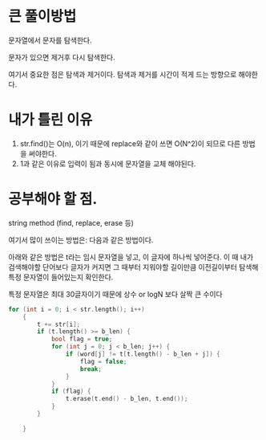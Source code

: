 # 큰 풀이방법

문자열에서 문자를 탐색한다.

문자가 있으면 제거후 다시 탐색한다.

여기서 중요한 점은 탐색과 제거이다. 탐색과 제거를 시간이 적게 드는 방향으로 해야한다.

# 내가 틀린 이유

1. str.find()는 O(n), 이기 때문에 replace와 같이 쓰면 O(N^2)이 되므로 다른 방법을 써야한다.
2. 1과 같은 이유로 입력이 됨과 동시에 문자열을 교체 해야된다.

# 공부해야 할 점.

string method (find, replace, erase  등)

여기서 많이 쓰이는 방법은: 다음과 같은 방법이다.

아래와 같은 방법은 t라는 임시 문자열을 넣고, 이 글자에 하나씩 넣어준다. 이 때 내가 검색해야할 단어보다 글자가 커지면 그 때부터 지워야할 길이만큼 이전길이부터 탐색해 특정 문자열이 들어있는지 확인한다.

특정 문자열은 최대 30글자이기 때문에 상수 or logN 보다 살짝 큰 수이다

```cpp
for (int i = 0; i < str.length(); i++)
	{
		t += str[i];
		if (t.length() >= b_len) {
			bool flag = true;
			for (int j = 0; j < b_len; j++) {
				if (word[j] != t[t.length() - b_len + j]) {
					flag = false;
					break;
				}
			}
			if (flag) {
				t.erase(t.end() - b_len, t.end());
			}
		}
		
	}
```
